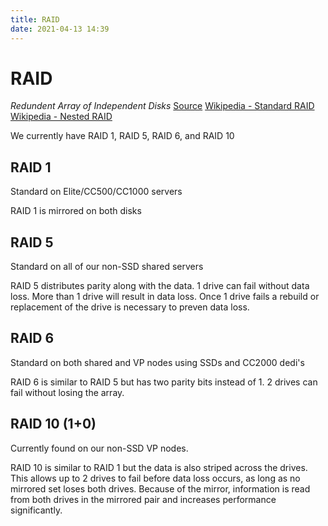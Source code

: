 ```yaml
---
title: RAID
date: 2021-04-13 14:39
---
```


# RAID
_Redundent Array of Independent Disks_
[Source](https://wiki.inmotionhosting.com/index.php?title=RAID)
[Wikipedia - Standard RAID](https://en.wikipedia.org/wiki/Standard_RAID_levels)
[Wikipedia - Nested RAID](https://en.wikipedia.org/wiki/Nested_RAID_levels)


We currently have RAID 1, RAID 5, RAID 6, and RAID 10

## RAID 1
Standard on Elite/CC500/CC1000 servers

RAID 1 is mirrored on both disks

## RAID 5
Standard on all of our non-SSD shared servers

RAID 5 distributes parity along with the data. 1 drive can fail without data
loss. More than 1 drive will result in data loss. Once 1 drive fails a rebuild
or replacement of the drive is necessary to preven data loss.

## RAID 6
Standard on both shared and VP nodes using SSDs and CC2000 dedi's

RAID 6 is similar to RAID 5 but has two parity bits instead of 1. 2 drives can
fail without losing the array. 

## RAID 10 (1+0)
Currently found on our non-SSD VP nodes.

RAID 10 is similar to RAID 1 but the data is also striped across the drives.
This allows up to 2 drives to fail before data loss occurs, as long as no
mirrored set loses both drives. Because of the mirror, information is read from
both drives in the mirrored pair and increases performance significantly. 
